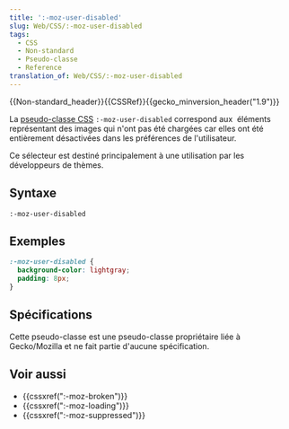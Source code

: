 ```yaml
---
title: ':-moz-user-disabled'
slug: Web/CSS/:-moz-user-disabled
tags:
  - CSS
  - Non-standard
  - Pseudo-classe
  - Reference
translation_of: Web/CSS/:-moz-user-disabled
---
```

{{Non-standard_header}}{{CSSRef}}{{gecko_minversion_header("1.9")}}

La [pseudo-classe CSS](/fr/docs/Web/CSS/Pseudo-classes) `:-moz-user-disabled` correspond aux  éléments représentant des images qui n'ont pas été chargées car elles ont été entièrement désactivées dans les préférences de l'utilisateur.

Ce sélecteur est destiné principalement à une utilisation par les développeurs de thèmes.

## Syntaxe

    :-moz-user-disabled

## Exemples

```css
:-moz-user-disabled {
  background-color: lightgray;
  padding: 8px;
}
```

## Spécifications

Cette pseudo-classe est une pseudo-classe propriétaire liée à Gecko/Mozilla et ne fait partie d'aucune spécification.

## Voir aussi

- {{cssxref(":-moz-broken")}}
- {{cssxref(":-moz-loading")}}
- {{cssxref(":-moz-suppressed")}}

